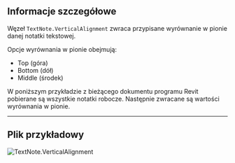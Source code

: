 ## Informacje szczegółowe
Węzeł `TextNote.VerticalAlignment` zwraca przypisane wyrównanie w pionie danej notatki tekstowej.

Opcje wyrównania w pionie obejmują:
- Top (góra)
- Bottom (dół)
- Middle (środek)

W poniższym przykładzie z bieżącego dokumentu programu Revit pobierane są wszystkie notatki robocze. Następnie zwracane są wartości wyrównania w pionie.

___
## Plik przykładowy

![TextNote.VerticalAlignment](./Revit.Elements.TextNote.VerticalAlignment_img.jpg)
